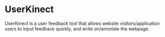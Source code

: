 UserKinect
==========

UserKinect is a user feedback tool that allows website visitors/application users to input feedback quickly, and write on/annotate the webpage.
